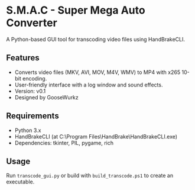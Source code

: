 # S.M.A.C - Super Mega Auto Converter
A Python-based GUI tool for transcoding video files using HandBrakeCLI.

## Features
- Converts video files (MKV, AVI, MOV, M4V, WMV) to MP4 with x265 10-bit encoding.
- User-friendly interface with a log window and sound effects.
- Version: v0.1
- Designed by GooseWurkz

## Requirements
- Python 3.x
- HandBrakeCLI (at C:\Program Files\HandBrake\HandBrakeCLI.exe)
- Dependencies: tkinter, PIL, pygame, rich

## Usage
Run `transcode_gui.py` or build with `build_transcode.ps1` to create an executable.
